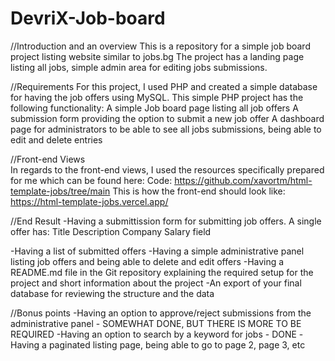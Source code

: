 # DevriX-Job-board

//Introduction and an overview
This is a repository for a simple job board project listing website similar to jobs.bg
The project has a landing page listing all jobs, simple admin area for editing jobs submissions.

//Requirements
For this project, I used PHP and created a simple database for having the job offers using MySQL.
This simple PHP project has the following functionality:
  A simple Job board page listing all job offers
  A submission form providing the option to submit a new job offer
  A dashboard page for administrators to be able to see all jobs submissions, being able to edit and delete entries
  
//Front-end Views  
In regards to the front-end views, I used the resources specifically prepared for me which can be found here:
Code: https://github.com/xavortm/html-template-jobs/tree/main
This is how the front-end should look like: https://html-template-jobs.vercel.app/

//End Result
-Having a submittission form for submitting job offers.
A single offer has:
  Title
  Description
  Company
  Salary field
  
-Having a list of submitted offers
-Having a simple administrative panel listing job offers and being able to delete and edit offers
-Having a README.md file in the Git repository explaining the required setup for the project and short information about the project
-An export of your final database for reviewing the structure and the data

//Bonus points
-Having an option to approve/reject submissions from the administrative panel - SOMEWHAT DONE, BUT THERE IS MORE TO BE REQUIRED
-Having an option to search by a keyword for jobs - DONE
-Having a paginated listing page, being able to go to page 2, page 3, etc
